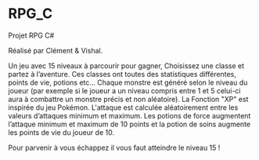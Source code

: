 # RPG_C
Projet RPG C#

Réalisé par Clément & Vishal.

Un jeu avec 15 niveaux à parcourir pour gagner,
Choisissez une classe et partez à l’aventure.
Ces classes ont toutes des statistiques différentes, points de vie, potions etc…
Chaque monstre est généré selon le niveau du joueur (par exemple si le joueur a un niveau compris entre 1 et 5 celui-ci aura à combattre un monstre précis et non aléatoire).
La Fonction "XP" est inspirée du jeu Pokémon. L'attaque est calculée aléatoirement entre les valeurs d’attaques minimum et maximum.
Les potions de force augmentent l’attaque minimum et maximum de 10 points et la potion de soins augmente les points de vie du joueur de 10.

Pour parvenir à vous échappez il vous faut atteindre le niveau 15 !
